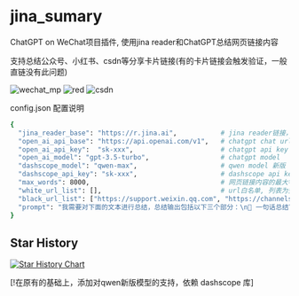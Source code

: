 # jina_sumary
ChatGPT on WeChat项目插件, 使用jina reader和ChatGPT总结网页链接内容

支持总结公众号、小红书、csdn等分享卡片链接(有的卡片链接会触发验证，一般直链没有此问题)

![wechat_mp](./docs/images/wechat_mp.jpg)
![red](./docs/images/red.jpg)
![csdn](./docs/images/csdn.jpg)

config.json 配置说明
```bash
{
  "jina_reader_base": "https://r.jina.ai",           # jina reader链接，默认为https://r.jina.ai
  "open_ai_api_base": "https://api.openai.com/v1",   # chatgpt chat url
  "open_ai_api_key":  "sk-xxx",                      # chatgpt api key
  "open_ai_model": "gpt-3.5-turbo",                  # chatgpt model
  "dashscope_model": "qwen-max",                     # qwen model 新版
  "dashscope_api_key": "sk-xxx",                     # dashscope api key
  "max_words": 8000,                                 # 网页链接内容的最大字数，防止超过最大输入token，使用字符串长度简单计数
  "white_url_list": [],                              # url白名单, 列表为空时不做限制，黑名单优先级大于白名单，即当一个url既在白名单又在黑名单时，黑名单生效
  "black_url_list": ["https://support.weixin.qq.com", "https://channels-aladin.wxqcloud.qq.com"],  # url黑名单，排除不支持总结的视频号等链接
  "prompt": "我需要对下面的文本进行总结，总结输出包括以下三个部分：\n📖 一句话总结\n🔑 关键要点,用数字序号列出3-5个文章的核心内容\n🏷 标签: #xx #xx\n请使用emoji让你的表达更生动。"                           # 链接内容总结提示词
}
```

## Star History

[![Star History Chart](https://api.star-history.com/svg?repos=hanfangyuan4396/jina_sum&type=Date)](https://star-history.com/#hanfangyuan4396/jina_sum&Date)

[!在原有的基础上，添加对qwen新版模型的支持，依赖 dashscope 库]
